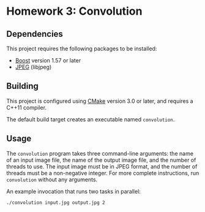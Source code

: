 # Homework 3: Convolution

## Dependencies

This project requires the following packages to be installed:

- [Boost](http://www.boost.org) version 1.57 or later
- [JPEG](http://www.infai.org/jpeg) (libjpeg)

## Building

This project is configured using [CMake](https://cmake.org) version 3.0 or
later, and requires a C++11 compiler.

The default build target creates an executable named `convolution`.

## Usage

The `convolution` program takes three command-line arguments: the name of an
input image file, the name of the output image file, and the number of
threads to use. The input image must be in JPEG format, and the number of
threads must be a non-negative integer. For more complete instructions, run
`convolution` without any arguments.

An example invocation that runs two tasks in parallel:

```shell
./convolution input.jpg output.jpg 2
```

